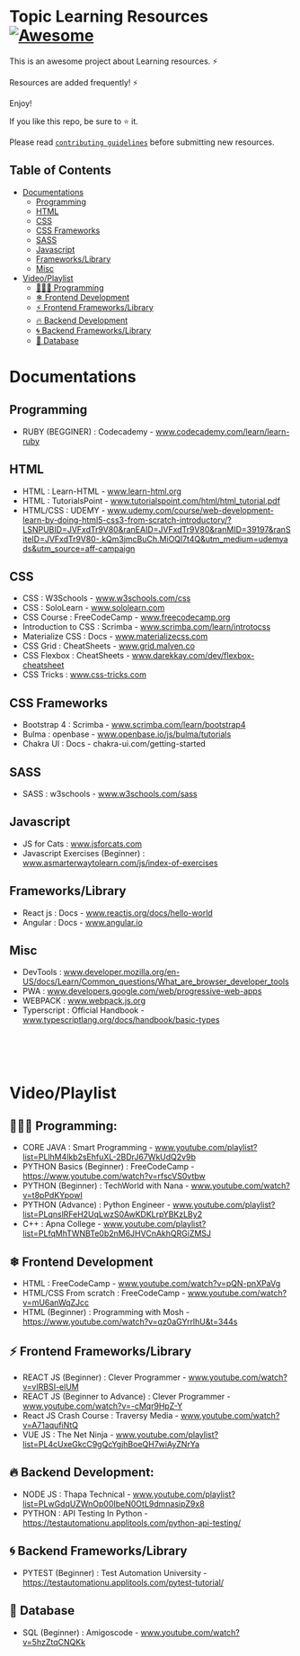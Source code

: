 # Topic Learning Resources [![Awesome](https://cdn.rawgit.com/sindresorhus/awesome/d7305f38d29fed78fa85652e3a63e154dd8e8829/media/badge.svg)](https://github.com/debrajhyper)

This is an awesome project about Learning resources. ⚡

Resources are added frequently! ⚡

Enjoy!

If you like this repo, be sure to ⭐ it.

Please read [`contributing guidelines`](./CONTRIBUTING.md) before submitting new resources.

## Table of Contents
- [Documentations](#documentations)
    - [Programming](#programming)
    - [HTML](#html)
    - [CSS](#css)
    - [CSS Frameworks](#css-frameworks)
    - [SASS](#sass)
    - [Javascript](#javascript)
    - [Frameworks/Library](#frameworkslibrary)
    - [Misc](#misc)
- [Video/Playlist](#videoplaylist)
  - [👩🏻‍💻 Programming](#-programming)
  - [❄ Frontend Development](#-frontend-development)
  - [⚡ Frontend Frameworks/Library](#-frontend-frameworkslibrary)
  - [🔥 Backend Development](#-backend-development)
  - [🌀 Backend Frameworks/Library](#-backend-frameworkslibrary)
  - [📂 Database](#database)

# Documentations

## Programming
- RUBY (BEGGINER) : Codecademy - www.codecademy.com/learn/learn-ruby
## HTML
- HTML : Learn-HTML - www.learn-html.org
- HTML : TutorialsPoint - www.tutorialspoint.com/html/html_tutorial.pdf
- HTML/CSS : UDEMY - www.udemy.com/course/web-development-learn-by-doing-html5-css3-from-scratch-introductory/?LSNPUBID=JVFxdTr9V80&ranEAID=JVFxdTr9V80&ranMID=39197&ranSiteID=JVFxdTr9V80-.kQm3jmcBuCh.MiOQl7t4Q&utm_medium=udemyads&utm_source=aff-campaign

## CSS
- CSS : W3Schools - www.w3schools.com/css
- CSS : SoloLearn - www.sololearn.com
- CSS Course : FreeCodeCamp - www.freecodecamp.org
- Introduction to CSS : Scrimba - www.scrimba.com/learn/introtocss
- Materialize CSS : Docs - www.materializecss.com
- CSS Grid : CheatSheets - www.grid.malven.co
- CSS Flexbox : CheatSheets - www.darekkay.com/dev/flexbox-cheatsheet
- CSS Tricks : www.css-tricks.com

## CSS Frameworks
- Bootstrap 4 : Scrimba - www.scrimba.com/learn/bootstrap4
- Bulma : openbase - www.openbase.io/js/bulma/tutorials
- Chakra UI : Docs - chakra-ui.com/getting-started

## SASS
- SASS : w3schools - www.w3schools.com/sass

## Javascript
- JS for Cats : www.jsforcats.com
- Javascript Exercises (Beginner) : www.asmarterwaytolearn.com/js/index-of-exercises

## Frameworks/Library
- React js : Docs - www.reactjs.org/docs/hello-world
- Angular : Docs - www.angular.io
 
## Misc
- DevTools : www.developer.mozilla.org/en-US/docs/Learn/Common_questions/What_are_browser_developer_tools
- PWA : www.developers.google.com/web/progressive-web-apps
- WEBPACK : www.webpack.js.org
- Typerscript : Official Handbook - www.typescriptlang.org/docs/handbook/basic-types

<br/>
<br/>
<br/>

# Video/Playlist

## 👩🏻‍💻 Programming: 
- CORE JAVA : Smart Programming - www.youtube.com/playlist?list=PLlhM4lkb2sEhfuXL-2BDrJ67WkUdQ2v9b
- PYTHON Basics (Beginner) : FreeCodeCamp - https://www.youtube.com/watch?v=rfscVS0vtbw
- PYTHON (Beginner) : 
TechWorld with Nana - www.youtube.com/watch?v=t8pPdKYpowI
- PYTHON (Advance) : Python Engineer - www.youtube.com/playlist?list=PLqnslRFeH2UqLwzS0AwKDKLrpYBKzLBy2
- C++ : Apna College - www.youtube.com/playlist?list=PLfqMhTWNBTe0b2nM6JHVCnAkhQRGiZMSJ


## ❄ Frontend Development
- HTML : FreeCodeCamp - www.youtube.com/watch?v=pQN-pnXPaVg
- HTML/CSS From scratch : FreeCodeCamp - www.youtube.com/watch?v=mU6anWqZJcc
- HTML (Beginner) : Programming with Mosh - https://www.youtube.com/watch?v=qz0aGYrrlhU&t=344s

## ⚡ Frontend Frameworks/Library

- REACT JS (Beginner) : Clever Programmer - www.youtube.com/watch?v=vIRBSI-elUM
- REACT JS (Beginner to Advance) : Clever Programmer - www.youtube.com/watch?v=-cMqr9HpZ-Y
- React JS Crash Course : Traversy Media - www.youtube.com/watch?v=A71aqufiNtQ
- VUE JS : The Net Ninja - www.youtube.com/playlist?list=PL4cUxeGkcC9gQcYgjhBoeQH7wiAyZNrYa

## 🔥 Backend Development:

- NODE JS : Thapa Technical - www.youtube.com/playlist?list=PLwGdqUZWnOp00IbeN0OtL9dmnasipZ9x8
- PYTHON : API Testing In Python - https://testautomationu.applitools.com/python-api-testing/

## 🌀 Backend Frameworks/Library
- PYTEST (Beginner) : Test Automation University - https://testautomationu.applitools.com/pytest-tutorial/
## 📂 Database
- SQL (Beginner) : Amigoscode - www.youtube.com/watch?v=5hzZtqCNQKk

